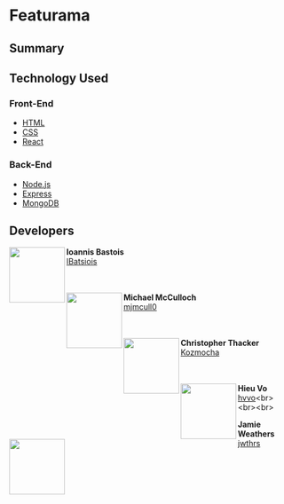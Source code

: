 # Featurama

## Summary

## Technology Used

### Front-End
- [HTML](https://developer.mozilla.org/en-US/docs/Web/HTML)
- [CSS](https://developer.mozilla.org/en-US/docs/Web/CSS)
- [React](https://reactjs.org/)
### Back-End
- [Node.js](https://nodejs.org/en/)
- [Express](https://expressjs.com/)
- [MongoDB](https://www.mongodb.com/)

## Developers

<img align="left" src="https://avatars3.githubusercontent.com/u/19176974?s=460&v=4" width="100" height="100">

**Ioannis Bastois**<br>
[IBatsiois](https://github.com/IBatsios)<br><br><br>

<img align="left" src="https://avatars2.githubusercontent.com/u/42848059?s=400&u=1cb2a0a17469fbbebf97e3ec4b77546f86b89afa&v=4" width="100" height="100">

**Michael McCulloch**<br>
[mjmcull0](https://github.com/mjmccull0)<br><br><br>

<img align="left" src="https://avatars1.githubusercontent.com/u/38018429?s=460&v=4" width="100" height="100">

**Christopher Thacker**<br>
[Kozmocha](https://github.com/Kozmocha)<br><br><br>

<img align="left" src="https://avatars1.githubusercontent.com/u/38018429?s=460&v=4" width="100" height="100">

**Hieu Vo**<br>
[hvvo](https://github.com/hvvo")<br><br><br>

<img align="left" src="https://avatars3.githubusercontent.com/u/26640295?s=460&v=4" width="100" height="100">

**Jamie Weathers**<br>
[jwthrs](https://github.com/jwthrs)<br><br><br>

